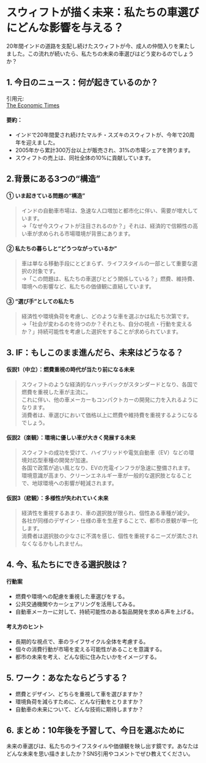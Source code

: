 # スウィフトが描く未来：私たちの車選びにどんな影響を与える？

20年間インドの道路を支配し続けたスウィフトが今、成人の仲間入りを果たしました。この流れが続いたら、私たちの未来の車選びはどう変わるのでしょうか？

## 1. 今日のニュース：何が起きているのか？
引用元:  
[The Economic Times](https://economictimes.indiatimes.com/news/new-updates/swift-indias-favourite-hatchback-that-ruled-indian-roads-for-two-decades-now-enters-adulthood/articleshow/121972050.cms)

#### 要約：
- インドで20年間愛され続けたマルチ・スズキのスウィフトが、今年で20周年を迎えました。
- 2005年から累計300万台以上が販売され、31%の市場シェアを誇ります。
- スウィフトの売上は、同社全体の10%に貢献しています。

## 2.背景にある3つの“構造”

#### ① いま起きている問題の“構造”
> インドの自動車市場は、急速な人口増加と都市化に伴い、需要が増大しています。  
> →「なぜ今スウィフトが注目されるのか？」それは、経済的で信頼性の高い車が求められる市場環境が背景にあります。

#### ② 私たちの暮らしと“どうつながっているか”
> 車は単なる移動手段にとどまらず、ライフスタイルの一部として重要な選択の対象です。  
> →「この問題は、私たちの車選びとどう関係している？」燃費、維持費、環境への影響など、私たちの価値観に直結しています。

#### ③ “選び手”としての私たち
> 経済性や環境負荷を考慮し、どのような車を選ぶかは私たち次第です。  
> →「社会が変わるのを待つのか？それとも、自分の視点・行動を変えるか？」持続可能性を考慮した選択をすることが求められています。

## 3. IF：もしこのまま進んだら、未来はどうなる？

#### 仮説1（中立）：燃費重視の時代が当たり前になる未来  
> スウィフトのような経済的なハッチバックがスタンダードとなり、各国で燃費を重視した車が主流に。  
> これに伴い、他の車メーカーもコンパクトカーの開発に力を入れるようになります。  
> 消費者は、車選びにおいて価格以上に燃費や維持費を重視するようになるでしょう。

#### 仮説2（楽観）：環境に優しい車が大きく発展する未来  
> スウィフトの成功を受けて、ハイブリッドや電気自動車（EV）などの環境対応型車種の開発が加速。  
> 各国で政策が追い風となり、EVの充電インフラが急速に整備されます。  
> 環境意識が高まり、クリーンエネルギー車が一般的な選択肢となることで、地球環境への影響が軽減されます。

#### 仮説3（悲観）：多様性が失われていく未来  
> 経済性を重視するあまり、車の選択肢が限られ、個性ある車種が減少。  
> 各社が同様のデザイン・仕様の車を生産することで、都市の景観が単一化します。  
> 消費者は選択肢の少なさに不満を感じ、個性を重視するニーズが満たされなくなるかもしれません。

## 4. 今、私たちにできる選択肢は？
#### 行動案
- 燃費や環境への配慮を重視した車選びをする。
- 公共交通機関やカーシェアリングを活用してみる。
- 自動車メーカーに対して、持続可能性のある製品開発を求める声を上げる。

#### 考え方のヒント
- 長期的な視点で、車のライフサイクル全体を考慮する。
- 個々の消費行動が市場を変える可能性があることを意識する。
- 都市の未来を考え、どんな街に住みたいかをイメージする。

## 5. ワーク：あなたならどうする？
- 燃費とデザイン、どちらを重視して車を選びますか？
- 環境負荷を減らすために、どんな行動をとりますか？
- 自動車の未来について、どんな技術に期待しますか？

## 6. まとめ：10年後を予習して、今日を選ぶために
未来の車選びは、私たちのライフスタイルや価値観を映し出す鏡です。あなたはどんな未来を思い描きましたか？SNS引用やコメントでぜひ教えてください。